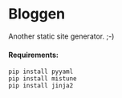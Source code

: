 # Bloggen

Another static site generator. ;-)

#### Requirements:

    pip install pyyaml   
    pip install mistune   
    pip install jinja2   

